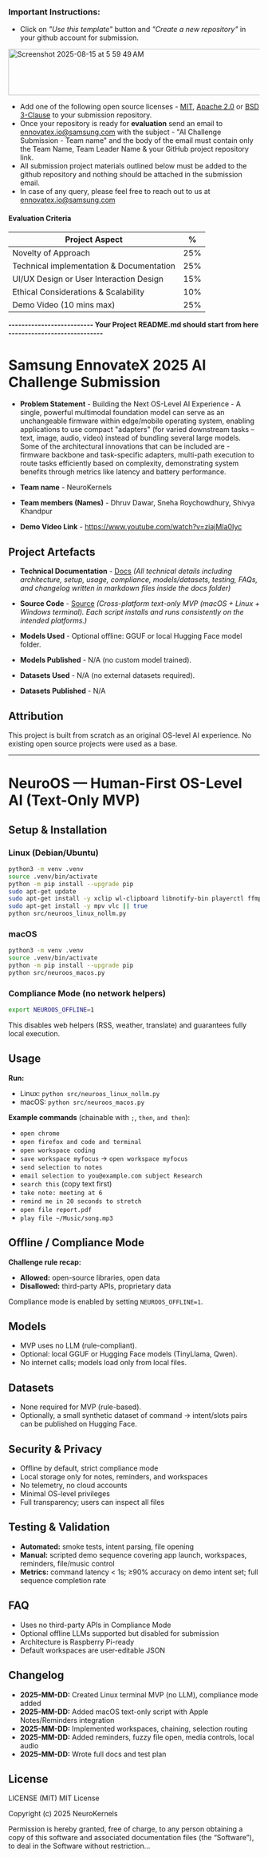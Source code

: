### **Important Instructions**:  
- Click on *"Use this template"* button and *"Create a new repository"* in your github account for submission.
<img width="1262" height="93" alt="Screenshot 2025-08-15 at 5 59 49 AM" src="https://github.com/user-attachments/assets/b72d5afd-ba07-4da1-ac05-a373b3168b6a" />

- Add one of the following open source licenses - [MIT](https://opensource.org/licenses/MIT), [Apache 2.0](https://opensource.org/licenses/Apache-2.0) or [BSD 3-Clause](https://opensource.org/licenses/BSD-3-Clause) to your submission repository. 
- Once your repository is ready for **evaluation** send an email to ennovatex.io@samsung.com with the subject - "AI Challenge Submission - Team name" and the body of the email must contain only the Team Name, Team Leader Name & your GitHub project repository link.
- All submission project materials outlined below must be added to the github repository and nothing should be attached in the submission email.
- In case of any query, please feel free to reach out to us at ennovatex.io@samsung.com

#### Evaluation Criteria

| Project Aspect | % |
| --- | --- |
| Novelty of Approach | 25% |
| Technical implementation & Documentation | 25% |
| UI/UX Design or User Interaction Design | 15% |
| Ethical Considerations & Scalability | 10% |
| Demo Video (10 mins max) | 25% |

**-------------------------- Your Project README.md should start from here -----------------------------**

# Samsung EnnovateX 2025 AI Challenge Submission

* **Problem Statement** - Building the Next OS-Level AI Experience - A single, powerful multimodal foundation model can serve as an unchangeable firmware within edge/mobile operating system, enabling applications to use compact "adapters" (for varied downstream tasks – text, image, audio, video) instead of bundling several large models. Some of the architectural innovations that can be included are - firmware backbone and task-specific adapters, multi-path execution to route tasks efficiently based on complexity, demonstrating system benefits through metrics like latency and battery performance.

* **Team name** - NeuroKernels

* **Team members (Names)** - Dhruv Dawar, Sneha Roychowdhury, Shivya Khandpur

* **Demo Video Link** - https://www.youtube.com/watch?v=ziajMIa0Iyc

## Project Artefacts

* **Technical Documentation** - [Docs](./docs/) *(All technical details including architecture, setup, usage, compliance, models/datasets, testing, FAQs, and changelog written in markdown files inside the docs folder)*

* **Source Code** - [Source](./src/) *(Cross-platform text-only MVP (macOS + Linux + Windows terminal). Each script installs and runs consistently on the intended platforms.)*

* **Models Used** - Optional offline: GGUF or local Hugging Face model folder. 

* **Models Published** - N/A (no custom model trained).

* **Datasets Used** - N/A (no external datasets required).

* **Datasets Published** - N/A

## Attribution

This project is built from scratch as an original OS-level AI experience. No existing open source projects were used as a base.

---

# NeuroOS — Human-First OS-Level AI (Text-Only MVP)

## Setup & Installation

### Linux (Debian/Ubuntu)
```bash
python3 -m venv .venv
source .venv/bin/activate
python -m pip install --upgrade pip
sudo apt-get update
sudo apt-get install -y xclip wl-clipboard libnotify-bin playerctl ffmpeg xdg-utils || true
sudo apt-get install -y mpv vlc || true
python src/neuroos_linux_nollm.py
```

### macOS
```bash
python3 -m venv .venv
source .venv/bin/activate
python -m pip install --upgrade pip
python src/neuroos_macos.py
```

### Compliance Mode (no network helpers)
```bash
export NEUROOS_OFFLINE=1
```
This disables web helpers (RSS, weather, translate) and guarantees fully local execution.  


## Usage

**Run:**
- Linux: `python src/neuroos_linux_nollm.py`
- macOS: `python src/neuroos_macos.py`

**Example commands** (chainable with `;`, `then`, `and then`):
- `open chrome`
- `open firefox and code and terminal`
- `open workspace coding`
- `save workspace myfocus` → `open workspace myfocus`
- `send selection to notes`
- `email selection to you@example.com subject Research`
- `search this` (copy text first)
- `take note: meeting at 6`
- `remind me in 20 seconds to stretch`
- `open file report.pdf`
- `play file ~/Music/song.mp3`


## Offline / Compliance Mode

**Challenge rule recap:**
- **Allowed:** open-source libraries, open data
- **Disallowed:** third-party APIs, proprietary data

Compliance mode is enabled by setting `NEUROOS_OFFLINE=1`.  


## Models

- MVP uses no LLM (rule-compliant).
- Optional: local GGUF or Hugging Face models (TinyLlama, Qwen).
- No internet calls; models load only from local files.


## Datasets

- None required for MVP (rule-based).
- Optionally, a small synthetic dataset of command → intent/slots pairs can be published on Hugging Face.


## Security & Privacy

- Offline by default, strict compliance mode
- Local storage only for notes, reminders, and workspaces
- No telemetry, no cloud accounts
- Minimal OS-level privileges
- Full transparency; users can inspect all files



## Testing & Validation

- **Automated:** smoke tests, intent parsing, file opening
- **Manual:** scripted demo sequence covering app launch, workspaces, reminders, file/music control
- **Metrics:** command latency < 1s; ≥90% accuracy on demo intent set; full sequence completion rate



## FAQ

- Uses no third-party APIs in Compliance Mode
- Optional offline LLMs supported but disabled for submission
- Architecture is Raspberry Pi-ready
- Default workspaces are user-editable JSON



## Changelog

- **2025-MM-DD:** Created Linux terminal MVP (no LLM), compliance mode added
- **2025-MM-DD:** Added macOS text-only script with Apple Notes/Reminders integration
- **2025-MM-DD:** Implemented workspaces, chaining, selection routing
- **2025-MM-DD:** Added reminders, fuzzy file open, media controls, local audio
- **2025-MM-DD:** Wrote full docs and test plan



## License

LICENSE (MIT)
MIT License

Copyright (c) 2025 NeuroKernels

Permission is hereby granted, free of charge, to any person obtaining a copy
of this software and associated documentation files (the “Software”), to deal
in the Software without restriction...
